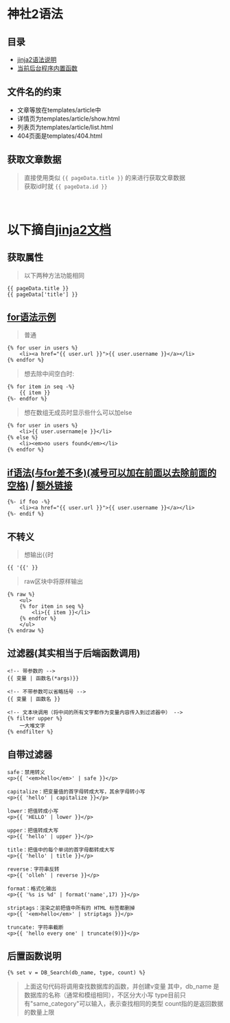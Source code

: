 # 神社2语法

## 目录

* [jinja2语法说明](#文件名的约束)
* [当前后台程序内置函数](#内置函数说明)

## 文件名的约束

* 文章等放在templates/article中
* 详情页为templates/article/show.html
* 列表页为templates/article/list.html
* 404页面是templates/404.html

## 获取文章数据

> 直接使用类似 `{{ pageData.title }}` 的来进行获取文章数据<br>
获取id时就 `{{ pageData.id }}`<br>

<br>

# 以下摘自[jinja2文档](http://docs.jinkan.org/docs/jinja2/templates.html)

## 获取属性

> 以下两种方法功能相同

```
{{ pageData.title }}
{{ pageData['title'] }}
```

## [for语法示例](http://docs.jinkan.org/docs/jinja2/templates.html#for)

> 普通

```
{% for user in users %}
    <li><a href="{{ user.url }}">{{ user.username }}</a></li>
{% endfor %}
```

> 想去除中间空白时:

```
{% for item in seq -%}
    {{ item }}
{%- endfor %}
```

> 想在数组无成员时显示些什么可以加else

```
{% for user in users %}
    <li>{{ user.username|e }}</li>
{% else %}
    <li><em>no users found</em></li>
{% endfor %}
```

## [if语法(与for差不多)(减号可以加在前面以去除前面的空格)](http://docs.jinkan.org/docs/jinja2/templates.html#if)  _|_ [额外链接](http://docs.jinkan.org/docs/jinja2/templates.html#if-expression)

```
{%- if foo -%}
    <li><a href="{{ user.url }}">{{ user.username }}</a></li>
{%- endif %}
```

## 不转义

> 想输出{{时

```
{{ '{{' }}
```

> raw区块中将原样输出

```
{% raw %}
    <ul>
    {% for item in seq %}
        <li>{{ item }}</li>
    {% endfor %}
    </ul>
{% endraw %}
```

## 过滤器(其实相当于后端函数调用)

```
<!-- 带参数的 -->
{{ 变量 | 函数名(*args)}}

<!-- 不带参数可以省略括号 -->
{{ 变量 | 函数名 }}

<!-- 文本块调用（将中间的所有文字都作为变量内容传入到过滤器中） -->
{% filter upper %}
    一大堆文字
{% endfilter %}
```

## 自带过滤器

```
safe：禁用转义
<p>{{ '<em>hello</em>' | safe }}</p>

capitalize：把变量值的首字母转成大写，其余字母转小写
<p>{{ 'hello' | capitalize }}</p>

lower：把值转成小写
<p>{{ 'HELLO' | lower }}</p>

upper：把值转成大写
<p>{{ 'hello' | upper }}</p>

title：把值中的每个单词的首字母都转成大写
<p>{{ 'hello' | title }}</p>

reverse：字符串反转
<p>{{ 'olleh' | reverse }}</p>

format：格式化输出
<p>{{ '%s is %d' | format('name',17) }}</p>

striptags：渲染之前把值中所有的 HTML 标签都删掉
<p>{{ '<em>hello</em>' | striptags }}</p>

truncate: 字符串截断
<p>{{ 'hello every one' | truncate(9)}}</p>
```

## 后置函数说明

```
{% set v = DB_Search(db_name, type, count) %}
```

> 上面这句代码将调用查找数据库的函数，并创建v变量
> 其中，db_name 是数据库的名称（通常和模组相同），不区分大小写
> type目前只有"same_category"可以输入，表示查找相同的类型
> count指的是返回数据的数量上限


